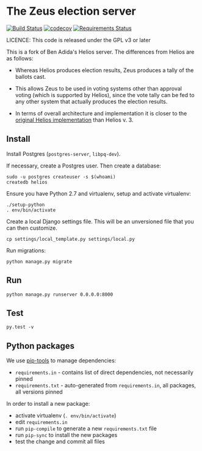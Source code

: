 # The Zeus election server

[![Build Status](https://travis-ci.org/pwmarcz/zeus.svg?branch=master)](https://travis-ci.org/pwmarcz/zeus)
[![codecov](https://codecov.io/gh/pwmarcz/zeus/branch/master/graph/badge.svg)](https://codecov.io/gh/pwmarcz/zeus)
[![Requirements Status](https://requires.io/github/pwmarcz/zeus/requirements.svg?branch=master)](https://requires.io/github/pwmarcz/zeus/requirements/?branch=master)

LICENCE: This code is released under the GPL v3 or later

This is a fork of Ben Adida's Helios server. The differences from Helios are as follows:

* Whereas Helios produces election results, Zeus produces a tally of the ballots cast.

* This allows Zeus to be used in voting systems other than approval voting (which is supported
  by Helios), since the vote tally can be fed to any other system that actually produces the
  election results.

* In terms of overall architecture and implementation it is closer to the [original Helios
  implementation](http://static.usenix.org/events/sec08/tech/full_papers/adida/adida.pdf) than Helios v. 3.


## Install

Install Postgres (`postgres-server`, `libpq-dev`).

If necessary, create a Postgres user. Then create a database:

    sudo -u postgres createuser -s $(whoami)
    createdb helios

Ensure you have Python 2.7 and virtualenv, setup and activate virtualenv:

    ./setup-python
    . env/bin/activate

Create a local Django settings file. This will be an unversioned file that you
can then customize.

    cp settings/local_template.py settings/local.py

Run migrations:

    python manage.py migrate

## Run

    python manage.py runserver 0.0.0.0:8000

## Test

    py.test -v

## Python packages

We use [pip-tools](https://github.com/jazzband/pip-tools) to manage
dependencies:

- `requirements.in` - contains list of direct dependencies, not necessarily
  pinned
- `requirements.txt` - auto-generated from `requirements.in`, all packages, all
  versions pinned

In order to install a new package:

- activate virtualenv (`. env/bin/activate`)
- edit `requirements.in`
- run `pip-compile` to generate a new `requirements.txt` file
- run `pip-sync` to install the new packages
- test the change and commit all files
